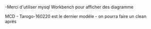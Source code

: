 -Merci d'utiliser mysql Workbench pour afficher des diagramme

MCD - Tarogo-160220 est le dernier modéle - on pourra faire un clean aprés
